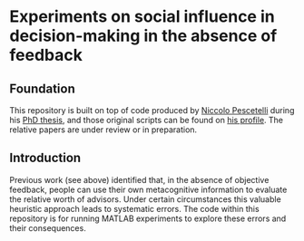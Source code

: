 # Experiments on social influence in decision-making in the absence of feedback
## Foundation
This repository is built on top of code produced by [Niccolo Pescetelli](https://github.com/chri4354) during his [PhD thesis](https://ora.ox.ac.uk/objects/uuid:04e42d0e-8133-4a4d-8fc0-27324876bfba), and those original scripts can be found on [his profile](https://github.com/chri4354/nofeedback_trust). The relative papers are under review or in preparation.

## Introduction
Previous work (see above) identified that, in the absence of objective feedback, people can use their own metacognitive information to evaluate the relative worth of advisors. Under certain circumstances this valuable heuristic approach leads to systematic errors. The code within this repository is for running MATLAB experiments to explore these errors and their consequences. 

